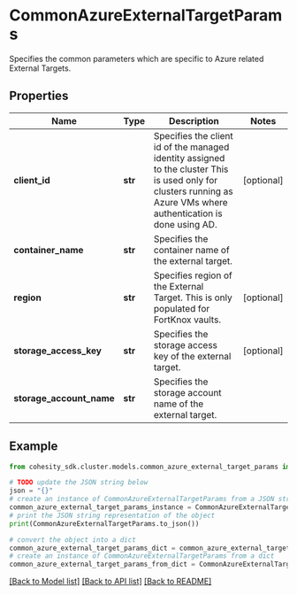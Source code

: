 # CommonAzureExternalTargetParams

Specifies the common parameters which are specific to Azure related External Targets.

## Properties

Name | Type | Description | Notes
------------ | ------------- | ------------- | -------------
**client_id** | **str** | Specifies the client id of the managed identity assigned to the cluster This is used only for clusters running as Azure VMs where authentication is done using AD. | [optional] 
**container_name** | **str** | Specifies the container name of the external target. | 
**region** | **str** | Specifies region of the External Target. This is only populated for FortKnox vaults. | [optional] 
**storage_access_key** | **str** | Specifies the storage access key of the external target. | [optional] 
**storage_account_name** | **str** | Specifies the storage account name of the external target. | 

## Example

```python
from cohesity_sdk.cluster.models.common_azure_external_target_params import CommonAzureExternalTargetParams

# TODO update the JSON string below
json = "{}"
# create an instance of CommonAzureExternalTargetParams from a JSON string
common_azure_external_target_params_instance = CommonAzureExternalTargetParams.from_json(json)
# print the JSON string representation of the object
print(CommonAzureExternalTargetParams.to_json())

# convert the object into a dict
common_azure_external_target_params_dict = common_azure_external_target_params_instance.to_dict()
# create an instance of CommonAzureExternalTargetParams from a dict
common_azure_external_target_params_from_dict = CommonAzureExternalTargetParams.from_dict(common_azure_external_target_params_dict)
```
[[Back to Model list]](../README.md#documentation-for-models) [[Back to API list]](../README.md#documentation-for-api-endpoints) [[Back to README]](../README.md)


